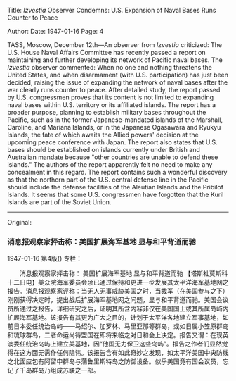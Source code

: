 Title: *Izvestia* Observer Condemns: U.S. Expansion of Naval Bases Runs Counter to Peace

Author:
Date: 1947-01-16
Page: 4

TASS, Moscow, December 12th—An observer from *Izvestia* criticized: The U.S. House Naval Affairs Committee has recently passed a report on maintaining and further developing its network of Pacific naval bases. The *Izvestia* observer commented: When no one and nothing threatens the United States, and when disarmament (with U.S. participation) has just been decided, raising the issue of expanding the network of naval bases after the war clearly runs counter to peace. After detailed study, the report passed by U.S. congressmen proves that its content is not limited to expanding naval bases within U.S. territory or its affiliated islands. The report has a broader purpose, planning to establish military bases throughout the Pacific, such as in the former Japanese-mandated islands of the Marshall, Caroline, and Mariana Islands, or in the Japanese Ogasawara and Ryukyu Islands, the fate of which awaits the Allied powers' decision at the upcoming peace conference with Japan. The report also states that U.S. bases should be established on islands currently under British and Australian mandate because "other countries are unable to defend these islands." The authors of the report apparently felt no need to make any concealment in this regard. The report contains such a wonderful discovery as that the northern part of the U.S. central defense line in the Pacific should include the defense facilities of the Aleutian Islands and the Pribilof Islands. It seems that some U.S. congressmen have forgotten that the Kuril Islands are part of the Soviet Union.



<hr /> 

Original: 


### 消息报观察家抨击称：美国扩展海军基地  显与和平背道而驰

1947-01-16
第4版()
专栏：

　　消息报观察家抨击称：
    美国扩展海军基地  显与和平背道而驰
    【塔斯社莫斯科十二日电】美众院海军委员会顷已通过保持和更进一步发展其太平洋海军基地网之报告。消息报观察家评称：当无人无事威胁美国之时，当裁军（在美国参与之下）刚刚获得决定时，提出战后扩展海军基地网之问题，显与和平背道而驰。美国会议员所通过之报告，详细研究之后，证明其所含内容非仅在美国国土或其所属岛屿内扩展海军基地。该报告有其更为广大之目的，计划于太平洋各地建立军事基地，如前日本委任统治岛屿——马绍尔、加罗林、马里亚那等群岛，或如日属小笠原群岛和琉球群岛，二者命运尚待盟国在即将来临之对日和会上决定。报告又谓：在现英澳委任统治岛屿上建立美基地，因“他国无力保卫这些岛屿”。报告之作者们显然觉得在这方面无需作任何隐讳。该报告含有如此奇妙之发现，如太平洋美国中央防线之北面应包有阿留申群岛与蒲鲁里斯特岛之防御设备。似乎美国竟有国会议员，忘记了千岛群岛乃组成苏联之一部。
